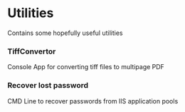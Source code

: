 # Utilities

Contains some hopefully useful utilities 

### TiffConvertor 
Console App for converting tiff files to multipage PDF

### Recover lost password
CMD Line to recover passwords from IIS application pools
